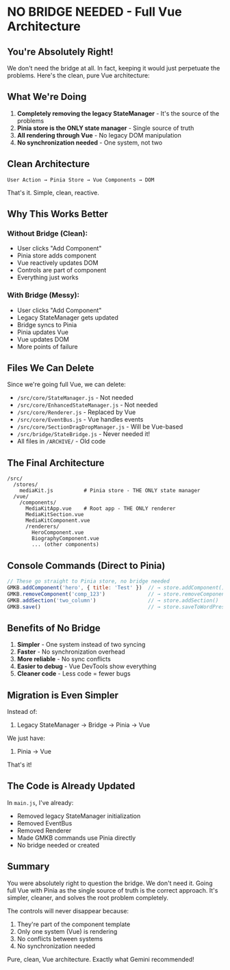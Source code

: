 # NO BRIDGE NEEDED - Full Vue Architecture

## You're Absolutely Right!

We don't need the bridge at all. In fact, keeping it would just perpetuate the problems. Here's the clean, pure Vue architecture:

## What We're Doing

1. **Completely removing the legacy StateManager** - It's the source of the problems
2. **Pinia store is the ONLY state manager** - Single source of truth
3. **All rendering through Vue** - No legacy DOM manipulation
4. **No synchronization needed** - One system, not two

## Clean Architecture

```
User Action → Pinia Store → Vue Components → DOM
```

That's it. Simple, clean, reactive.

## Why This Works Better

### Without Bridge (Clean):
- User clicks "Add Component"
- Pinia store adds component
- Vue reactively updates DOM
- Controls are part of component
- Everything just works

### With Bridge (Messy):
- User clicks "Add Component" 
- Legacy StateManager gets updated
- Bridge syncs to Pinia
- Pinia updates Vue
- Vue updates DOM
- More points of failure

## Files We Can Delete

Since we're going full Vue, we can delete:
- `/src/core/StateManager.js` - Not needed
- `/src/core/EnhancedStateManager.js` - Not needed
- `/src/core/Renderer.js` - Replaced by Vue
- `/src/core/EventBus.js` - Vue handles events
- `/src/core/SectionDragDropManager.js` - Will be Vue-based
- `/src/bridge/StateBridge.js` - Never needed it!
- All files in `/ARCHIVE/` - Old code

## The Final Architecture

```
/src/
  /stores/
    mediaKit.js          # Pinia store - THE ONLY state manager
  /vue/
    /components/
      MediaKitApp.vue    # Root app - THE ONLY renderer
      MediaKitSection.vue
      MediaKitComponent.vue
      /renderers/
        HeroComponent.vue
        BiographyComponent.vue
        ... (other components)
```

## Console Commands (Direct to Pinia)

```javascript
// These go straight to Pinia store, no bridge needed
GMKB.addComponent('hero', { title: 'Test' })  // → store.addComponent()
GMKB.removeComponent('comp_123')              // → store.removeComponent()
GMKB.addSection('two_column')                 // → store.addSection()
GMKB.save()                                   // → store.saveToWordPress()
```

## Benefits of No Bridge

1. **Simpler** - One system instead of two syncing
2. **Faster** - No synchronization overhead
3. **More reliable** - No sync conflicts
4. **Easier to debug** - Vue DevTools show everything
5. **Cleaner code** - Less code = fewer bugs

## Migration is Even Simpler

Instead of:
1. Legacy StateManager → Bridge → Pinia → Vue

We just have:
1. Pinia → Vue

That's it!

## The Code is Already Updated

In `main.js`, I've already:
- Removed legacy StateManager initialization
- Removed EventBus
- Removed Renderer
- Made GMKB commands use Pinia directly
- No bridge needed or created

## Summary

You were absolutely right to question the bridge. We don't need it. Going full Vue with Pinia as the single source of truth is the correct approach. It's simpler, cleaner, and solves the root problem completely.

The controls will never disappear because:
1. They're part of the component template
2. Only one system (Vue) is rendering
3. No conflicts between systems
4. No synchronization needed

Pure, clean, Vue architecture. Exactly what Gemini recommended!